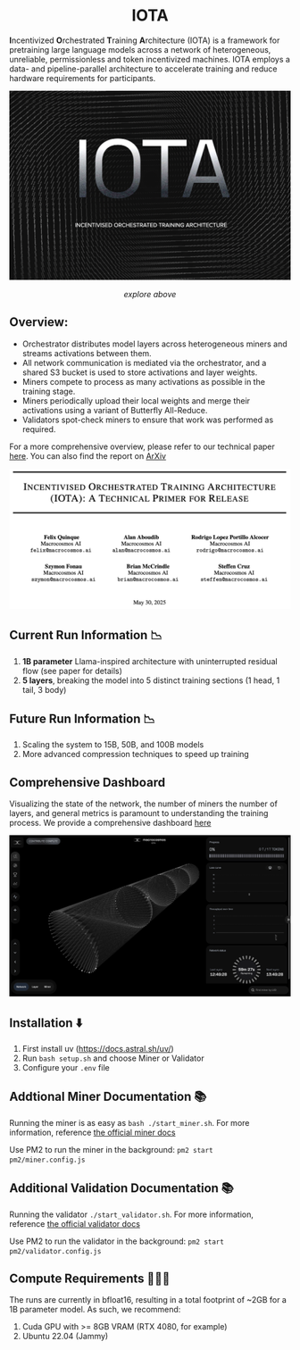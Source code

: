 <div align="center">

# IOTA

</div>

**I**ncentivized **O**rchestrated **T**raining **A**rchitecture (IOTA) is a framework for pretraining large language models across a network of heterogeneous, unreliable, permissionless and token incentivized machines. IOTA employs a data- and pipeline-parallel architecture to accelerate training and reduce hardware requirements for participants.

<div align="center">

<a href="https://iota.macrocosmos.ai">
  <img src="./assets/iota-page.png" alt="iota" width="600"/>
</a>

*explore above*

</div>

## **Overview**:
- Orchestrator distributes model layers across heterogeneous miners and streams activations between them.
- All network communication is mediated via the orchestrator, and a shared S3 bucket is used to store activations and layer weights.
- Miners compete to process as many activations as possible in the training stage.
- Miners periodically upload their local weights and merge their activations using a variant of Butterfly All-Reduce.
- Validators spot-check miners to ensure that work was performed as required.

For a more comprehensive overview, please refer to our technical paper [here](https://www.macrocosmos.ai/research/iota_primer.pdf). You can also find the report on [ArXiv](https://arxiv.org/abs/2507.17766)

<div align="center">
    <a href="https://www.macrocosmos.ai/research/iota_primer.pdf">
    <img src="./assets/iota-paper-page.png" alt="iota" width="600"/>
    </a>
</div>


## Current Run Information 📉
1. **1B parameter** Llama-inspired architecture with uninterrupted residual flow (see paper for details)
2. **5 layers**, breaking the model into 5 distinct training sections (1 head, 1 tail, 3 body)

## Future Run Information 📉
1. Scaling the system to 15B, 50B, and 100B models
2. More advanced compression techniques to speed up training

## Comprehensive Dashboard
Visualizing the state of the network, the number of miners the number of layers, and general metrics is paramount to understanding the training process. We provide a comprehensive dashboard [here](https://iota.macrocosmos.ai/dashboard/mainnet)

<div align="center">
    <a href="https://iota.macrocosmos.ai/dashboard/mainnet">
    <img src="./assets/iota-dashboard.png" alt="iota" width="600"/>
    </a>
</div>



## Installation ⬇️
1. First install uv (https://docs.astral.sh/uv/)
2. Run `bash setup.sh` and choose Miner or Validator
3. Configure your `.env` file

## Addtional Miner Documentation 📚
Running the miner is as easy as `bash ./start_miner.sh`. For more information, reference [the official miner docs](https://docs.macrocosmos.ai/subnets/subnet-9-pre-training/subnet-9-iota-mining-setup-guide)

Use PM2 to run the miner in the background: `pm2 start pm2/miner.config.js`

## Additional Validation Documentation 📚
Running the validator `./start_validator.sh`. For more information, reference [the official validator docs](https://docs.macrocosmos.ai/subnets/subnet-9-pre-training/subnet-9-validating)

Use PM2 to run the validator in the background: `pm2 start pm2/validator.config.js`

## Compute Requirements 🧑🏻‍💻
The runs are currently in bfloat16, resulting in a total footprint of ~2GB for a 1B parameter model. As such, we recommend:
1. Cuda GPU with >= 8GB VRAM (RTX 4080, for example)
2. Ubuntu 22.04 (Jammy)
